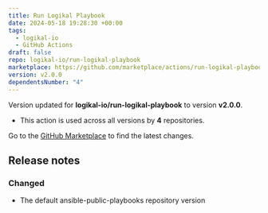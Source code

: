 ```yaml
---
title: Run Logikal Playbook
date: 2024-05-18 19:28:30 +00:00
tags:
  - logikal-io
  - GitHub Actions
draft: false
repo: logikal-io/run-logikal-playbook
marketplace: https://github.com/marketplace/actions/run-logikal-playbook
version: v2.0.0
dependentsNumber: "4"
---
```



Version updated for **logikal-io/run-logikal-playbook** to version **v2.0.0**.
- This action is used across all versions by **4** repositories.

Go to the [GitHub Marketplace](https://github.com/marketplace/actions/run-logikal-playbook) to find the latest changes.

## Release notes

### Changed
- The default ansible-public-playbooks repository version
